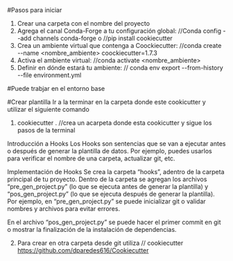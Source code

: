 #Pasos para iniciar 

1. Crear una carpeta con el nombre del proyecto
2. Agrega el canal Conda-Forge a tu configuración global: //Conda config --add channels conda-forge o //pip install cookiecutter
3. Crea un ambiente virtual que contenga a Coockiecutter: //conda create --name <nombre_ambiente> coockiecutter=1.7.3
4. Activa el ambiente virtual: //conda activate <nombre_ambiente>
5. Definir en dónde estará tu ambiente: // conda env export --from-history --file environment.yml

#Puede trabjar en el entorno base 

#Crear plantilla 
Ir a la terminar en la carpeta donde este cookicutter y utilizar el siguiente comando 

1. cookiecutter . //crea un acarpeta donde esta cookicutter y sigue los pasos de la terminal 

Introducción a Hooks
Los Hooks son sentencias que se van a ejecutar antes o después de generar la plantilla de datos. Por ejemplo, puedes usarlos para verificar el nombre de una carpeta, actualizar git, etc.

Implementación de Hooks
Se crea la carpeta “hooks”, adentro de la carpeta principal de tu proyecto.
Dentro de la carpeta se agregan los archivos “pre_gen_project.py” (lo que se ejecuta antes de generar la plantilla) y “pos_gen_project.py” (lo que se ejecuta después de generar la plantilla).
Por ejemplo, en “pre_gen_project.py” se puede inicializar git o validar nombres y archivos para evitar errores.

En el archivo “pos_gen_project.py” se puede hacer el primer commit en git o mostrar la finalización de la instalación de dependencias.

2. Para crear en otra carpeta desde git utiliza // cookiecutter https://github.com/dparedes616/Cookiecutter

